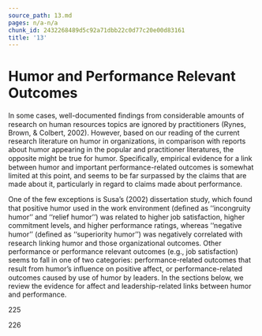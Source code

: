 ```yaml
---
source_path: 13.md
pages: n/a-n/a
chunk_id: 2432268489d5c92a71dbb22c0d77c20e00d83161
title: '13'
---
```

# Humor and Performance Relevant Outcomes

In some cases, well-documented ﬁndings from considerable amounts of research on human resources topics are ignored by practitioners (Rynes, Brown, & Colbert, 2002). However, based on our reading of the current research literature on humor in organizations, in comparison with reports about humor appearing in the popular and practitioner literatures, the opposite might be true for humor. Speciﬁcally, empirical evidence for a link between humor and important performance-related outcomes is somewhat limited at this point, and seems to be far surpassed by the claims that are made about it, particularly in regard to claims made about performance.

One of the few exceptions is Susa’s (2002) dissertation study, which found that positive humor used in the work environment (deﬁned as ‘‘incongruity humor’’ and ‘‘relief humor’’) was related to higher job satisfaction, higher commitment levels, and higher performance ratings, whereas ‘‘negative humor’’ (deﬁned as ‘‘superiority humor’’) was negatively correlated with research linking humor and those organizational outcomes. Other performance or performance relevant outcomes (e.g., job satisfaction) seems to fall in one of two categories: performance-related outcomes that result from humor’s inﬂuence on positive affect, or performance-related outcomes caused by use of humor by leaders. In the sections below, we review the evidence for affect and leadership-related links between humor and performance.

225

226
